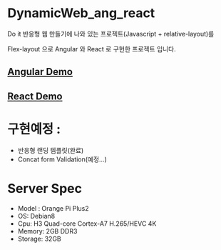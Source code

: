 # DynamicWeb_ang_react

Do it 반응형 웹 만들기에 나와 있는 프로젝트(Javascript + relative-layout)를

Flex-layout 으로 Angular 와 React 로 구현한 프로젝트 입니다.

## [Angular Demo](http://221.149.240.50:3000)

## [React Demo](http://221.149.240.50:3000)

# 구현예정 :

-   반응형 랜딩 템플릿(완료)
-   Concat form Validation(예정...)

# Server Spec

-   Model : Orange Pi Plus2
-   OS: Debian8
-   Cpu: H3 Quad-core Cortex-A7 H.265/HEVC 4K
-   Memory: 2GB DDR3
-   Storage: 32GB
